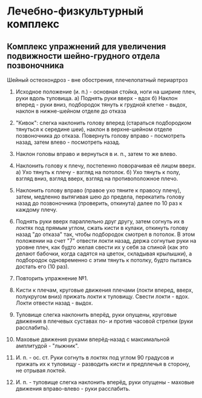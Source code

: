 Лечебно-физкультурный комплекс
==============================

Комплекс упражнений для увеличения подвижности шейно-грудного отдела позвоночника
---------------------------------------------------------------------------------

Шейный остеохондроз - вне обострения, плечелопатный периартроз

1. Исходное положение (и. п.) - основная стойка, ноги на ширине плеч, руки вдоль туловища.
   а) Поднять руки вверх - вдох
   б) Наклон вперед - руки вниз, подбородок тянуть к грудной клетке - выдох, наклон в нижне-шейном отделе до отказа

2. "Кивок": слегка наклонить голову вперед (стараться подбородком тянуться к середине шеи), наклон в верхне-шейном отделе позвоночника до отказа.
Повернуть голову вправо - посмотреть назад, затем влево - посмотреть назад.

3. Наклон головы вправо и вернуться в и. п., затем то же влево.

4. Наклонить голову к плечу, постепенно поворачивая её лицом вверх.
   а) Ухо тянуть к плечу - взгляд на потолок.
   б) Ухо тянуть к полу, взгляд вниз, взгляд вверх, взгляд на противоположное плечо.

5. Наклонить голову вправо (правое ухо тяните к правосу плечу), затем, медленно вытягивая шею до предела, перекатить голову назад до позвоночника (проверить, откинута)
далее по 10 раз к каждому плечу.

6. Поднять руки вверх параллельно друг другу, затем согнуть их в локтях под прямым углом, сжать кисти в кулаки, откинуть голову назад "до отказа" так, чтобы подбородок смотрел в потолок. В этом положении на счет "7" отвести локти назад, держа согнутые руки на уровне плеч, как будто желая свести их у себя за спиной (как это делают бабочки, когда садятся на цветок, складывая крылышки), а подбородок одновременно с этим тянуть к потолку, будто пытаясь достать его (10 раз).

7. Повторить упражнение №1.

8. Кисти к плечам, круговые движения плечами (локти вперед, вверх, полукругом вниз) прижать локти к туловищу.
Свести локти - вдох.
Локти отвести назад - выдох.

9. Туловище слегка наклонить вперёд, руки опущены, круговые движения в плечевых суставах по- и против часовой стрелки (руки расслабить).

10. Маховые движения руками вперёд-назад с максимальной амплитудой - "лыжник".

11. И. п. - ос. ст. Руки согнуть в локтях под углом 90 градусов и прижать их к туловищу - разводить кисти и предплечья в сторону, не отрывая локтей.

12. И. п. - туловище слегка наклонить вперёд, руки опущены - маховые движения вправо-влево - руки расслабить.
